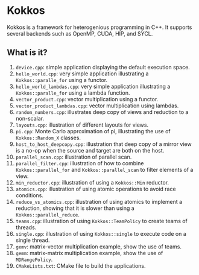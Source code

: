 # Kokkos

Kokkos is a framework for heterogenious programming in C++. It supports
several backends such as OpenMP, CUDA, HIP, and SYCL.


## What is it?

1. `device.cpp`: simple application displaying the default execution
   space.
1. `hello_world.cpp`: very simple application illustrating a
   `Kokkos::paralle_for` using a functor.
1. `hello_world_lambdas.cpp`: very simple application illustrating a
   `Kokkos::paralle_for` using a lambda function.
1. `vector_product.cpp`: vector multiplication using a functor.
1. `vector_product_lambdas.cpp`: vector multiplication using lambdas.
1. `random_numbers.cpp`: illustrates deep copy of views and reduction
   to a non-scalar.
1. `layouts.cpp`: illustration of different layouts for views.
1. `pi.cpp`: Monte Carlo approximation of pi, illustrating the use of
   `Kokkos::Random_X` classes.
1. `host_to_host_deepcopy.cpp`: illustration that deep copy of a mirror
   view is a no-op when the source and target are both on the host.
1. `parallel_scan.cpp`: illustration of parallel scan.
1. `parallel_filter.cpp`: illustration of how to combine `Kokkos::parallel_for`
   and `Kokkos::parallel_scan` to filter elements of a view.
1. `min_reductor.cpp`: illustration of using a `Kokkos::Min` reductor.
1. `atomics.cpp`: illustration of using atomic operations to avoid race conditions.
1. `reduce_vs_atomics.cpp`: illustration of using atomics to implement a reduction,
   showing that it is slower than using a `Kokkos::parallel_reduce`.
1. `teams.cpp`: illustration of using `Kokkos::TeamPolicy` to create
   teams of threads.
1. `single.cpp`: illustration of using `Kokkos::single` to execute
   code on a single thread.
1. `gemv`: matrix-vector multiplication example, show the use of
   teams.
1. `gemm`: matrix-matrix multiplication example, show the use of
   `MDRangePolicy`.
1. `CMakeLists.txt`: CMake file to build the applications.
